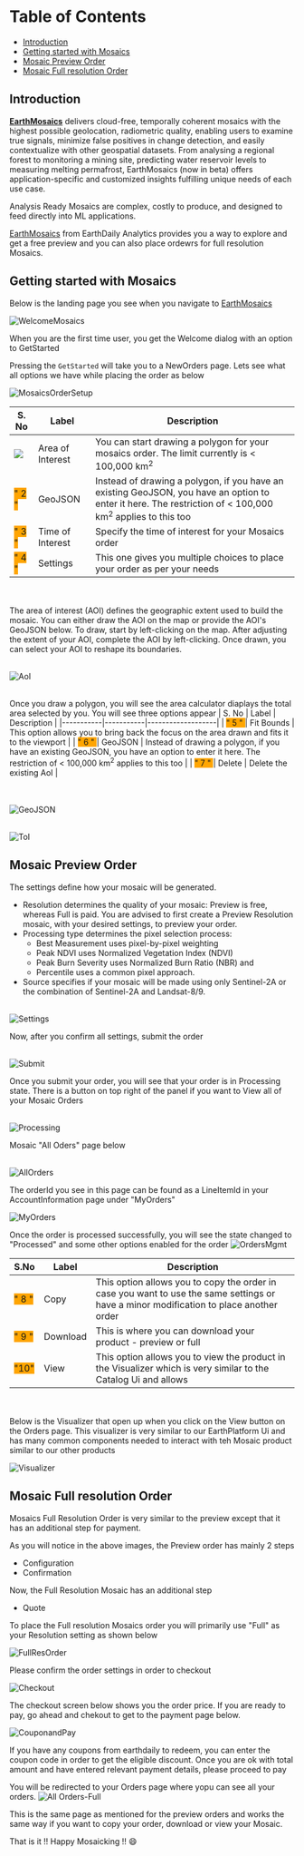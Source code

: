# Table of Contents
* [Introduction](#introduction)
* [Getting started with Mosaics](#getting-started-with-mosaics)
* [Mosaic Preview Order](#mosaic-preview-order)
* [Mosaic Full resolution Order](#mosaic-full-resolution-order)

## Introduction
[**EarthMosaics**](https://earthplatform.eds.earthdaily.com/ecommerce) delivers cloud-free, temporally coherent mosaics with ​the highest possible geolocation, radiometric ​quality, enabling users to examine true signals, minimize false positives in change detection, and easily contextualize with other geospatial datasets. From analysing a regional forest to monitoring a mining site, predicting water reservoir levels to measuring melting permafrost, EarthMosaics (now in beta) offers application-specific and customized insights fulfilling unique needs of each use case.

Analysis Ready Mosaics are complex, costly to produce, and designed to feed directly into ML applications​.

[EarthMosaics](https://earthplatform.eds.earthdaily.com/ecommerce)  from EarthDaily Analytics provides you a way to explore and get a free preview and you can also place ordewrs for full resolution Mosaics. 

## Getting started with Mosaics

Below is the landing page you see when you navigate to [EarthMosaics](https://earthplatform.eds.earthdaily.com/ecommerce)

![WelcomeMosaics](../Images/EarthMosaics%20UI/WelcometoMosaic.png)

When you are the first time user, you get the Welcome dialog with an option to GetStarted

Pressing the `GetStarted` will take you to a NewOrders page. Lets see what all options we have while placing the order as below

![MosaicsOrderSetup](../Images/EarthMosaics%20UI/MosaicOrderSetup.png)

| S. No     | Label     | Description       |
|-----------|-----------|-------------------|
| ![](https://img.shields.io/static/v1?label=&message=1&color=orange)  | Area of Interest | You can start drawing a polygon for your mosaics order. The limit currently is < 100,000 km<sup>2</sup>   |
| <span style="background-color:orange"> " 2 "  </span> | GeoJSON | Instead of drawing a polygon, if you have an existing GeoJSON, you have an option to enter it here. The restriction of < 100,000 km<sup>2</sup> applies to this too |
| <span style="background-color:orange"> " 3 "  </span> | Time of Interest | Specify the time of interest for your Mosaics order |
| <span style="background-color:orange"> " 4 "  </span> | Settings | This one gives you multiple choices to place your order as per your needs|

<br></br>
The area of interest (AOI) defines the geographic extent used to build the mosaic. You can either draw the AOI on the map or provide the AOI's GeoJSON below. To draw, start by left-clicking on the map. After adjusting the extent of your AOI, complete the AOI by left-clicking. Once drawn, you can select your AOI to reshape its boundaries.
<br></br>

![AoI](../Images/EarthMosaics%20UI/AoI.png)
<br></br>

Once you draw a polygon, you will see the area calculator diaplays the total area selected by you. You will see three options appear 
| S. No     | Label     | Description       |
|-----------|-----------|-------------------|
| <span style="background-color:orange"> " 5 "   </span> | Fit Bounds | This option allows you to bring back the focus on the area drawn and fits it to the viewport    |
| <span style="background-color:orange"> " 6 "  </span> | GeoJSON | Instead of drawing a polygon, if you have an existing GeoJSON, you have an option to enter it here. The restriction of < 100,000 km<sup>2</sup> applies to this too |
| <span style="background-color:orange"> " 7 "  </span> | Delete | Delete the existing AoI |

<br></br>
![GeoJSON](../Images/EarthMosaics%20UI/GeoJSON.png)
<br></br>

![ToI](../Images/EarthMosaics%20UI/ToI.png)

## Mosaic Preview Order
The settings define how your mosaic will be generated. 
* Resolution determines the quality of your mosaic: Preview is free, whereas Full is paid. You are advised to first create a Preview Resolution mosaic, with your desired settings, to preview your order. 
* Processing type determines the pixel selection process: 
    * Best Measurement uses pixel-by-pixel weighting 
    * Peak NDVI uses Normalized Vegetation Index (NDVI)
    * Peak Burn Severity uses Normalized Burn Ratio (NBR) and 
    * Percentile uses a common pixel approach. 
* Source specifies if your mosaic will be made using only Sentinel-2A or the combination of Sentinel-2A and Landsat-8/9.
<br></br>

![Settings](../Images/EarthMosaics%20UI/Settings.png)

Now, after you confirm all settings, submit the order
<br></br>

![Submit](../Images/EarthMosaics%20UI/Submit.png)

Once you submit your order, you will see that your order is in Processing state. There is a button on top right of the panel if you want to View all of your Mosaic Orders
<br></br>

![Processing](../Images/EarthMosaics%20UI/Processing.png)

Mosaic "All Oders" page below
<br></br>

![AllOrders](../Images/EarthMosaics%20UI/All%20Orders.png)

The orderId you see in this page can be found as a LineItemId in your AccountInformation page under "MyOrders"

![MyOrders](../Images/EarthMosaics%20UI/MyOrders.png)

Once the order is processed successfully, you will see the state changed to "Processed" and some other options enabled for the order
![OrdersMgmt](../Images/EarthMosaics%20UI/OrdersMgmt.png)


| S.No        | Label     | Description       |
|--------------|-----------|-------------------|
| <span style="background-color:orange"> " 8 "  </span> | Copy | This option allows you to copy the order in case you want to use the same settings or have a minor modification to place another order     |
| <span style="background-color:orange"> " 9 "  </span> | Download | This is where you can download your product - preview or full |
| <span style="background-color:orange"> "10"  </span> | View | This option allows you to view the product in the Visualizer which is very similar to the Catalog Ui and allows  |

<br></br>
Below is the Visualizer that open up when you click on the View button on the Orders page. This visualizer is very similar to our EarthPlatform Ui and has many common components needed to interact with teh Mosaic product similar to our other products


![Visualizer](../Images/EarthMosaics%20UI/Visualizer.png)


## Mosaic Full resolution Order

Mosaics Full Resolution Order is very similar to the preview except that it has an additional step for payment.

As you will notice in the above images, the Preview order has mainly 2 steps
* Configuration
* Confirmation

Now, the Full Resolution Mosaic has an additional step 
* Quote

To place the Full resolution Mosaics order you will primarily use "Full" as your Resolution setting as shown below

![FullResOrder](../Images/EarthMosaics%20UI/FullResOrder.png)

Please confirm the order settings in order to checkout

![Checkout](../Images/EarthMosaics%20UI/Checkout.png)

The checkout screen below shows you the order price. If you are ready to pay, go ahead and chekout to get to the payment page below.

![CouponandPay](../Images/EarthMosaics%20UI/Couponand%20Pay.png)

If you have any coupons from earthdaily to redeem, you can enter the coupon code in order to get the eligible discount. Once you are ok with total amount and have entered relevant payment details, please proceed to pay

You will be redirected to your Orders page where yopu can see all your orders.
![All Orders-Full](../Images/EarthMosaics%20UI/All%20Orders-Full.png)

This is the same page as mentioned for the preview orders and works the same way if you want to copy your order, download or view your Mosaic.

That is it !! Happy Mosaicking !! :smile:
